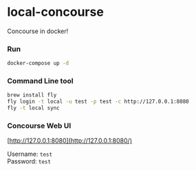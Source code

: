 # local-concourse
Concourse in docker!

### Run
```bash
docker-compose up -d
```

### Command Line tool
```bash
brew install fly
fly login -t local -u test -p test -c http://127.0.0.1:8080
fly -t local sync
```

### Concourse Web UI
[http://127.0.0.1:8080](http://127.0.0.1:8080/)

Username: `test`  
Password: `test`
